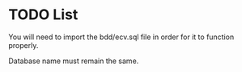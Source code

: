 TODO List
==

You will need to import the bdd/ecv.sql file in order for it to function properly. 

Database name must remain the same. 
